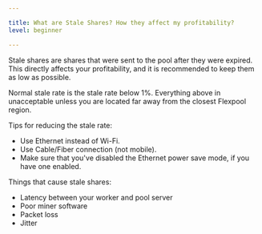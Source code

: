 ```yaml
---

title: What are Stale Shares? How they affect my profitability?
level: beginner

---
```


Stale shares are shares that were sent to the pool after they were expired. This directly affects your profitability, and it is recommended to keep them as low as possible.

Normal stale rate is the stale rate below 1%. Everything above in unacceptable unless you are located far away from the closest Flexpool region.

Tips for reducing the stale rate:

* Use Ethernet instead of Wi-Fi.
* Use Cable/Fiber connection (not mobile).
* Make sure that you've disabled the Ethernet power save mode, if you have one enabled.

Things that cause stale shares:
* Latency between your worker and pool server
* Poor miner software
* Packet loss
* Jitter